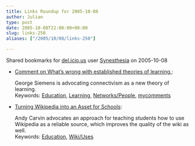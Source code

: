 ```yaml
---
title: Links Roundup for 2005-10-08
author: Julian
type: post
date: 2005-10-08T22:00:00+00:00
slug: links-250 
aliases: ["/2005/10/08/links-250"]

---
```

Shared bookmarks for [del.icio.us][1] user  [Synesthesia][2] on 2005-10-08

  * [Comment on What&#8217;s wrong with established theories of learning.][3]:
  
    George Siemens is advocating connectivism as a new theory of learning.   
    Keywords: [Education][4], [Learning][5], [Networks/People][6], [mycomments][7]
  * [Turning Wikipedia into an Asset for Schools][8]:
  
    Andy Carvin advocates an approach for teaching students how to use Wikipedia as a reliable source, which improves the quality of the wiki as well.   
    Keywords: [Education][4], [Wiki/Uses][9]

 [1]: https://del.icio.us/
 [2]: https://del.icio.us/synesthesia
 [3]: https://www.connectivism.ca/blog/35#comments "https://www.connectivism.ca/blog/35#comments"
 [4]: https://del.icio.us/synesthesia/Education
 [5]: https://del.icio.us/synesthesia/Learning
 [6]: https://del.icio.us/synesthesia/Networks/People
 [7]: https://del.icio.us/synesthesia/mycomments
 [8]: https://www.omidyar.net/group/issues-education/news/21/ "https://www.omidyar.net/group/issues-education/news/21/"
 [9]: https://del.icio.us/synesthesia/Wiki/Uses
